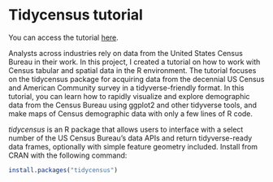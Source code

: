 # Tidycensus tutorial

You can access the tutorial [here](https://polinapolskaia.github.io/tidycensus-tutorial/census_API.html).

Analysts across industries rely on data from the United States Census Bureau in their work. In this project, I created a tutorial on how to work with Census tabular and spatial data in the R environment. The tutorial focuses on the tidycensus package for acquiring data from the decennial US Census and American Community survey in a tidyverse-friendly format. In this tutorial, you can learn how to rapidly visualize and explore demographic data from the Census Bureau using ggplot2 and other tidyverse tools, and make maps of Census demographic data with only a few lines of R code.

*tidycensus* is an R package that allows users to interface with a select number of the US Census Bureau’s data APIs and return tidyverse-ready data frames, optionally with simple feature geometry included. Install from CRAN with the following command:

```R
install.packages("tidycensus")
```

